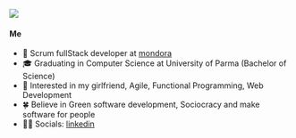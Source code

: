 [![](https://wallpaperaccess.com/full/2191305.jpg)](ttps://en.wikiquote.org/wiki/Simplicity)        
        
<h4>Me</h4>

* 💼   Scrum fullStack developer at [mondora](https://github.com/mondora)
* 🎓   Graduating in Computer Science at University of Parma (Bachelor of Science)
* 🧐   Interested in my girlfriend, Agile, Functional Programming, Web Development
* 🍀   Believe in Green software development, Sociocracy and make software for people
* ✍🏻   Socials: [linkedin](https://www.linkedin.com/in/lorenzogalafassi/)
